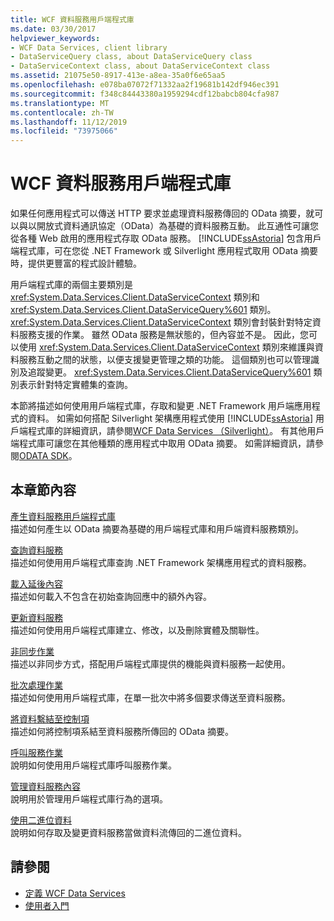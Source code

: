 ```yaml
---
title: WCF 資料服務用戶端程式庫
ms.date: 03/30/2017
helpviewer_keywords:
- WCF Data Services, client library
- DataServiceQuery class, about DataServiceQuery class
- DataServiceContext class, about DataServiceContext class
ms.assetid: 21075e50-8917-413e-a8ea-35a0f6e65aa5
ms.openlocfilehash: e078ba07072f71332aa2f19681b142df946ec391
ms.sourcegitcommit: f348c84443380a1959294cdf12babcb804cfa987
ms.translationtype: MT
ms.contentlocale: zh-TW
ms.lasthandoff: 11/12/2019
ms.locfileid: "73975066"
---
```

# <a name="wcf-data-services-client-library"></a>WCF 資料服務用戶端程式庫
如果任何應用程式可以傳送 HTTP 要求並處理資料服務傳回的 OData 摘要，就可以與以開放式資料通訊協定（OData）為基礎的資料服務互動。 此互通性可讓您從各種 Web 啟用的應用程式存取 OData 服務。 [!INCLUDE[ssAstoria](../../../../includes/ssastoria-md.md)] 包含用戶端程式庫，可在您從 .NET Framework 或 Silverlight 應用程式取用 OData 摘要時，提供更豐富的程式設計體驗。  
  
 用戶端程式庫的兩個主要類別是 <xref:System.Data.Services.Client.DataServiceContext> 類別和 <xref:System.Data.Services.Client.DataServiceQuery%601> 類別。 <xref:System.Data.Services.Client.DataServiceContext> 類別會封裝針對特定資料服務支援的作業。 雖然 OData 服務是無狀態的，但內容並不是。 因此，您可以使用 <xref:System.Data.Services.Client.DataServiceContext> 類別來維護與資料服務互動之間的狀態，以便支援變更管理之類的功能。 這個類別也可以管理識別及追蹤變更。 <xref:System.Data.Services.Client.DataServiceQuery%601> 類別表示針對特定實體集的查詢。  
  
 本節將描述如何使用用戶端程式庫，存取和變更 .NET Framework 用戶端應用程式的資料。 如需如何搭配 Silverlight 架構應用程式使用 [!INCLUDE[ssAstoria](../../../../includes/ssastoria-md.md)] 用戶端程式庫的詳細資訊，請參閱[WCF Data Services （Silverlight）](https://go.microsoft.com/fwlink/?LinkId=186016)。 有其他用戶端程式庫可讓您在其他種類的應用程式中取用 OData 摘要。 如需詳細資訊，請參閱[ODATA SDK](https://go.microsoft.com/fwlink/?LinkID=185796)。  
  
## <a name="in-this-section"></a>本章節內容  
 [產生資料服務用戶端程式庫](generating-the-data-service-client-library-wcf-data-services.md)  
 描述如何產生以 OData 摘要為基礎的用戶端程式庫和用戶端資料服務類別。  
  
 [查詢資料服務](querying-the-data-service-wcf-data-services.md)  
 描述如何使用用戶端程式庫查詢 .NET Framework 架構應用程式的資料服務。  
  
 [載入延後內容](loading-deferred-content-wcf-data-services.md)  
 描述如何載入不包含在初始查詢回應中的額外內容。  
  
 [更新資料服務](updating-the-data-service-wcf-data-services.md)  
 描述如何使用用戶端程式庫建立、修改，以及刪除實體及關聯性。  
  
 [非同步作業](asynchronous-operations-wcf-data-services.md)  
 描述以非同步方式，搭配用戶端程式庫提供的機能與資料服務一起使用。  
  
 [批次處理作業](batching-operations-wcf-data-services.md)  
 描述如何使用用戶端程式庫，在單一批次中將多個要求傳送至資料服務。  
  
 [將資料繫結至控制項](binding-data-to-controls-wcf-data-services.md)  
 描述如何將控制項系結至資料服務所傳回的 OData 摘要。  
  
 [呼叫服務作業](calling-service-operations-wcf-data-services.md)  
 說明如何使用用戶端程式庫呼叫服務作業。  
  
 [管理資料服務內容](managing-the-data-service-context-wcf-data-services.md)  
 說明用於管理用戶端程式庫行為的選項。  
  
 [使用二進位資料](working-with-binary-data-wcf-data-services.md)  
 說明如何存取及變更資料服務當做資料流傳回的二進位資料。  
  
## <a name="see-also"></a>請參閱

- [定義 WCF Data Services](defining-wcf-data-services.md)
- [使用者入門](getting-started-with-wcf-data-services.md)
